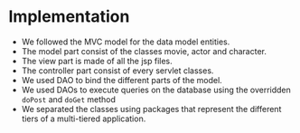 # Implementation
- We followed the MVC model for the data model entities.
- The model part consist of the classes movie, actor and character.
- The view part is made of all the jsp files.
- The controller part consist of every servlet classes.
- We used DAO to bind the different parts of the model.
- We used DAOs to execute queries on the database using the overridden `doPost` and `doGet` method
- We separated the classes using packages that represent the different tiers of a multi-tiered application.
